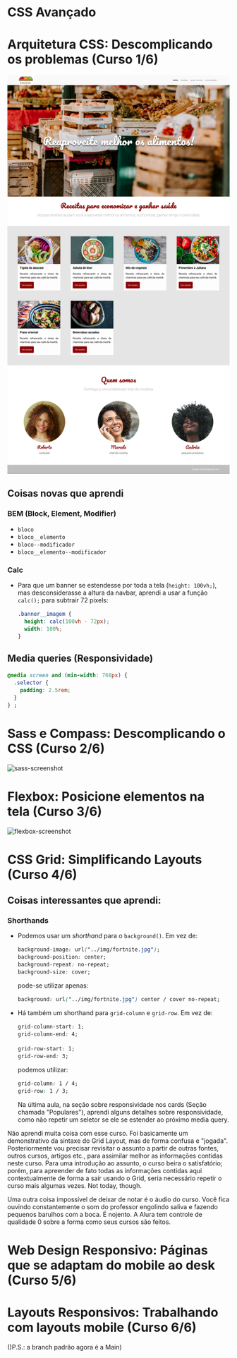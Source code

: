 # CSS Avançado

# Arquitetura CSS: Descomplicando os problemas (Curso 1/6)

![screenshot](https://github.com/divertimentos/advanced-css/blob/main/0-arquitetura-css/assets/img/screenshot.jpg)

## Coisas novas que aprendi

### BEM (Block, Element, Modifier)

- `bloco`
- `bloco__elemento`
- `bloco--modificador`
- `bloco__elemento--modificador`

### Calc

- Para que um banner se estendesse por toda a tela (`height: 100vh;`), mas desconsiderasse a altura da navbar, aprendi a usar a função `calc();` para subtrair 72 pixels:

  ```css
  .banner__imagem {
    height: calc(100vh - 72px);
    width: 100%;
  }
  ```

## Media queries (Responsividade)

```css
@media screen and (min-width: 768px) {
  .selector {
    padding: 2.5rem;
  }
} ;
```

# Sass e Compass: Descomplicando o CSS (Curso 2/6)

![sass-screenshot](https://github.com/guilherme-learning-center/advanced-css/blob/main/2-sass-compass/media/sass-screenshot.png)

# Flexbox: Posicione elementos na tela (Curso 3/6)

![flexbox-screenshot](https://github.com/guilherme-learning-center/advanced-css/blob/main/3-flexbox/media/flexbox-screenshot.png)

# CSS Grid: Simplificando Layouts (Curso 4/6)

## Coisas interessantes que aprendi:

### Shorthands

- Podemos usar um _shorthand_ para o `background()`. Em vez de:

  ```css
  background-image: url("../img/fortnite.jpg");
  background-position: center;
  background-repeat: no-repeat;
  background-size: cover;
  ```

  pode-se utilizar apenas:

  ```css
  background: url("../img/fortnite.jpg") center / cover no-repeat;
  ```

- Há também um shorthand para `grid-column` e `grid-row`. Em vez de:

  ```css
  grid-column-start: 1;
  grid-column-end: 4;
  
  grid-row-start: 1;
  grid-row-end: 3;
  ```

  podemos utilizar:

  ```css
  grid-column: 1 / 4;
  grid-row: 1 / 3;
  ```

  Na última aula, na seção sobre responsividade nos cards (Seção chamada "Populares"), aprendi alguns detalhes sobre responsividade, como não repetir um seletor se ele se estender ao próximo media query.

Não aprendi muita coisa com esse curso. Foi basicamente um demonstrativo da sintaxe do Grid Layout, mas de forma confusa e "jogada". Posteriormente vou precisar revisitar o assunto a partir de outras fontes, outros cursos, artigos etc., para assimilar melhor as informações contidas neste curso. Para uma introdução ao assunto, o curso beira o satisfatório; porém, para apreender de fato todas as informações contidas aqui contextualmente de forma a sair usando o Grid, seria necessário repetir o curso mais algumas vezes. Not today, though.

Uma outra coisa impossível de deixar de notar é o áudio do curso. Você fica ouvindo constantemente o som do professor engolindo saliva e fazendo pequenos barulhos com a boca. É nojento. A Alura tem controle de qualidade 0 sobre a forma como seus cursos são feitos.

# Web Design Responsivo: Páginas que se adaptam do mobile ao desk (Curso 5/6)

# Layouts Responsivos: Trabalhando com layouts mobile (Curso 6/6)

()P.S.: a branch padrão agora é a Main)
